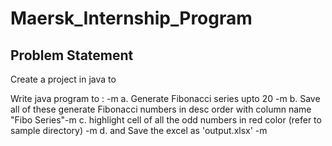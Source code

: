 # Maersk_Internship_Program
Problem Statement
-----------------

Create a project in java to

Write java program to : -m
a. Generate Fibonacci series upto 20 -m
b. Save all of these generate Fibonacci numbers in desc order with column name "Fibo Series"-m
c. highlight cell of all the odd numbers in red color (refer to sample directory) -m
d. and Save the excel as 'output.xlsx' -m



